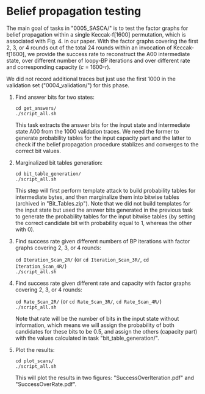 # Belief propagation testing

The main goal of tasks in "0005_SASCA/" is to test the factor graphs for belief propagation within a single Keccak-f[1600] permutation, which is associated with Fig. 4. in our paper. With the factor graphs covering the first 2, 3, or 4 rounds out of the total 24 rounds within an invocation of Keccak-f[1600], we provide the success rate to reconstruct the A00 intermediate state, over different number of loopy-BP iterations and over different rate and corresponding capacity (_c_ = 1600-_r_).


We did not record additional traces but just use the first 1000 in the validation set ("0004_validation/") for this phase.

1. Find answer bits for two states:

	`cd get_answers/`  
	`./script_all.sh`  

   This task extracts the answer bits for the input state and intermediate state A00 from the 1000 validation traces. We need the former to generate probability tables for the input capacity part and the latter to check if the belief propagation procedure stablizes and converges to the correct bit values.

2. Marginalized bit tables generation:

	`cd bit_table_generation/`  
	`./script_all.sh`  

   This step will first perform template attack to build probability tables for intermediate bytes, and then marginalize them into bitwise tables (archived in "Bit_Tables.zip"). Note that we did not build templates for the input state but used the answer bits generated in the previous task to generate the probability tables for the input bitwise tables (by setting the correct candidate bit with probability equal to 1, whereas the other with 0).

3. Find success rate given different numbers of BP iterations with factor graphs covering 2, 3, or 4 rounds:

	`cd Iteration_Scan_2R/` (or `cd Iteration_Scan_3R/`, `cd Iteration_Scan_4R/`)  
	`./script_all.sh`  

4. Find success rate given different rate and capacity with factor graphs covering 2, 3, or 4 rounds:

	`cd Rate_Scan_2R/` (or `cd Rate_Scan_3R/`, `cd Rate_Scan_4R/`)  
	`./script_all.sh`  

   Note that rate will be the number of bits in the input state without information, which means we will assign the probability of both candidates for these bits to be 0.5, and assign the others (capacity part) with the values calculated in task "bit_table_generation/".

5. Plot the results:

	`cd plot_scans/`  
	`./script_all.sh`  

   This will plot the results in two figures: "SuccessOverIteration.pdf" and "SuccessOverRate.pdf".

